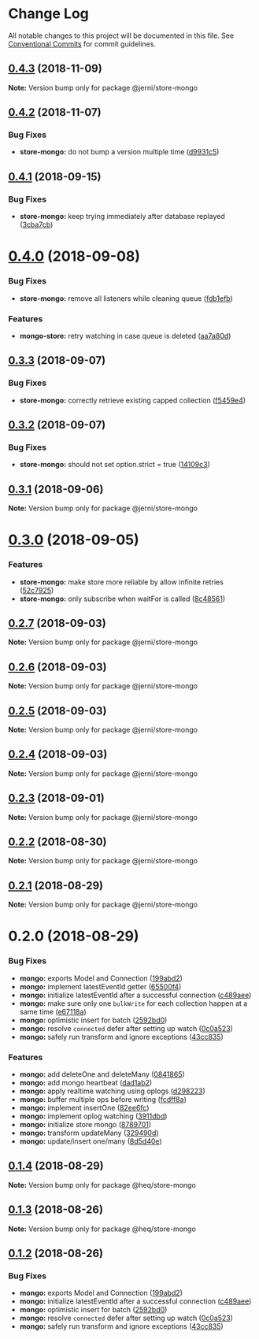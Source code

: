 # Change Log

All notable changes to this project will be documented in this file.
See [Conventional Commits](https://conventionalcommits.org) for commit guidelines.

<a name="0.4.3"></a>
## [0.4.3](https://github.com/tungv/jerni/compare/@jerni/store-mongo@0.4.2...@jerni/store-mongo@0.4.3) (2018-11-09)




**Note:** Version bump only for package @jerni/store-mongo

<a name="0.4.2"></a>
## [0.4.2](https://github.com/tungv/jerni/compare/@jerni/store-mongo@0.4.1...@jerni/store-mongo@0.4.2) (2018-11-07)


### Bug Fixes

* **store-mongo:** do not bump a version multiple time ([d9931c5](https://github.com/tungv/jerni/commit/d9931c5))




<a name="0.4.1"></a>
## [0.4.1](https://github.com/tungv/jerni/compare/@jerni/store-mongo@0.4.0...@jerni/store-mongo@0.4.1) (2018-09-15)


### Bug Fixes

* **store-mongo:** keep trying immediately after database replayed ([3cba7cb](https://github.com/tungv/jerni/commit/3cba7cb))




<a name="0.4.0"></a>
# [0.4.0](https://github.com/tungv/jerni/compare/@jerni/store-mongo@0.3.3...@jerni/store-mongo@0.4.0) (2018-09-08)


### Bug Fixes

* **store-mongo:** remove all listeners while cleaning queue ([fdb1efb](https://github.com/tungv/jerni/commit/fdb1efb))


### Features

* **mongo-store:** retry watching in case queue is deleted ([aa7a80d](https://github.com/tungv/jerni/commit/aa7a80d))




<a name="0.3.3"></a>
## [0.3.3](https://github.com/tungv/jerni/compare/@jerni/store-mongo@0.3.2...@jerni/store-mongo@0.3.3) (2018-09-07)


### Bug Fixes

* **store-mongo:** correctly retrieve existing capped collection ([f5459e4](https://github.com/tungv/jerni/commit/f5459e4))




<a name="0.3.2"></a>
## [0.3.2](https://github.com/tungv/jerni/compare/@jerni/store-mongo@0.3.1...@jerni/store-mongo@0.3.2) (2018-09-07)


### Bug Fixes

* **store-mongo:** should not set option.strict = true ([14109c3](https://github.com/tungv/jerni/commit/14109c3))




<a name="0.3.1"></a>
## [0.3.1](https://github.com/tungv/jerni/compare/@jerni/store-mongo@0.3.0...@jerni/store-mongo@0.3.1) (2018-09-06)




**Note:** Version bump only for package @jerni/store-mongo

<a name="0.3.0"></a>
# [0.3.0](https://github.com/tungv/jerni/compare/@jerni/store-mongo@0.2.7...@jerni/store-mongo@0.3.0) (2018-09-05)


### Features

* **store-mongo:** make store more reliable by allow infinite retries ([52c7925](https://github.com/tungv/jerni/commit/52c7925))
* **store-mongo:** only subscribe when waitFor is called ([8c48561](https://github.com/tungv/jerni/commit/8c48561))




<a name="0.2.7"></a>
## [0.2.7](https://github.com/tungv/jerni/compare/@jerni/store-mongo@0.2.6...@jerni/store-mongo@0.2.7) (2018-09-03)




**Note:** Version bump only for package @jerni/store-mongo

<a name="0.2.6"></a>
## [0.2.6](https://github.com/tungv/jerni/compare/@jerni/store-mongo@0.2.5...@jerni/store-mongo@0.2.6) (2018-09-03)




**Note:** Version bump only for package @jerni/store-mongo

<a name="0.2.5"></a>
## [0.2.5](https://github.com/tungv/jerni/compare/@jerni/store-mongo@0.2.4...@jerni/store-mongo@0.2.5) (2018-09-03)




**Note:** Version bump only for package @jerni/store-mongo

<a name="0.2.4"></a>
## [0.2.4](https://github.com/tungv/jerni/compare/@jerni/store-mongo@0.2.3...@jerni/store-mongo@0.2.4) (2018-09-03)




**Note:** Version bump only for package @jerni/store-mongo

<a name="0.2.3"></a>
## [0.2.3](https://github.com/tungv/jerni/compare/@jerni/store-mongo@0.2.2...@jerni/store-mongo@0.2.3) (2018-09-01)




**Note:** Version bump only for package @jerni/store-mongo

<a name="0.2.2"></a>
## [0.2.2](https://github.com/tungv/jerni/compare/@jerni/store-mongo@0.2.1...@jerni/store-mongo@0.2.2) (2018-08-30)




**Note:** Version bump only for package @jerni/store-mongo

<a name="0.2.1"></a>
## [0.2.1](https://github.com/tungv/jerni/compare/@jerni/store-mongo@0.2.0...@jerni/store-mongo@0.2.1) (2018-08-29)




**Note:** Version bump only for package @jerni/store-mongo

<a name="0.2.0"></a>
# 0.2.0 (2018-08-29)


### Bug Fixes

* **mongo:** exports Model and Connection ([199abd2](https://github.com/tungv/jerni/commit/199abd2))
* **mongo:** implement latestEventId getter ([65500f4](https://github.com/tungv/jerni/commit/65500f4))
* **mongo:** initialize latestEventId after a successful connection ([c489aee](https://github.com/tungv/jerni/commit/c489aee))
* **mongo:** make sure only one `bulkWrite` for each collection happen at a same time ([e67118a](https://github.com/tungv/jerni/commit/e67118a))
* **mongo:** optimistic insert for batch ([2592bd0](https://github.com/tungv/jerni/commit/2592bd0))
* **mongo:** resolve `connected` defer after setting up watch ([0c0a523](https://github.com/tungv/jerni/commit/0c0a523))
* **mongo:** safely run transform and ignore exceptions ([43cc835](https://github.com/tungv/jerni/commit/43cc835))


### Features

* **mongo:** add deleteOne and deleteMany ([0841865](https://github.com/tungv/jerni/commit/0841865))
* **mongo:** add mongo heartbeat ([dad1ab2](https://github.com/tungv/jerni/commit/dad1ab2))
* **mongo:** apply realtime watching using oplogs ([d298223](https://github.com/tungv/jerni/commit/d298223))
* **mongo:** buffer multiple ops before writing ([fcdff8a](https://github.com/tungv/jerni/commit/fcdff8a))
* **mongo:** implement insertOne ([82ee6fc](https://github.com/tungv/jerni/commit/82ee6fc))
* **mongo:** implement oplog watching ([3911dbd](https://github.com/tungv/jerni/commit/3911dbd))
* **mongo:** initialize store mongo ([8789701](https://github.com/tungv/jerni/commit/8789701))
* **mongo:** transform updateMany ([329490d](https://github.com/tungv/jerni/commit/329490d))
* **mongo:** update/insert one/many ([8d5d40e](https://github.com/tungv/jerni/commit/8d5d40e))




<a name="0.1.4"></a>
## [0.1.4](https://github.com/tungv/heq/compare/@heq/store-mongo@0.1.3...@heq/store-mongo@0.1.4) (2018-08-29)




**Note:** Version bump only for package @heq/store-mongo

<a name="0.1.3"></a>
## [0.1.3](https://github.com/tungv/heq/compare/@heq/store-mongo@0.1.2...@heq/store-mongo@0.1.3) (2018-08-26)




**Note:** Version bump only for package @heq/store-mongo

<a name="0.1.2"></a>
## [0.1.2](https://github.com/tungv/heq/compare/@heq/store-mongo@0.1.1...@heq/store-mongo@0.1.2) (2018-08-26)


### Bug Fixes

* **mongo:** exports Model and Connection ([199abd2](https://github.com/tungv/heq/commit/199abd2))
* **mongo:** initialize latestEventId after a successful connection ([c489aee](https://github.com/tungv/heq/commit/c489aee))
* **mongo:** optimistic insert for batch ([2592bd0](https://github.com/tungv/heq/commit/2592bd0))
* **mongo:** resolve `connected` defer after setting up watch ([0c0a523](https://github.com/tungv/heq/commit/0c0a523))
* **mongo:** safely run transform and ignore exceptions ([43cc835](https://github.com/tungv/heq/commit/43cc835))
